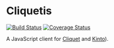# Cliquetis

[![Build Status](https://travis-ci.org/mozilla-services/cliquetis.svg?branch=master)](https://travis-ci.org/mozilla-services/cliquetis) [![Coverage Status](https://coveralls.io/repos/mozilla-services/cliquetis/badge.svg?branch=master)](https://coveralls.io/r/mozilla-services/cliquetis?branch=master)

A JavaScript client for [Cliquet](https://cliquet.readthedocs.org/) and [Kinto](https://kinto.readthedocs.org/)).
